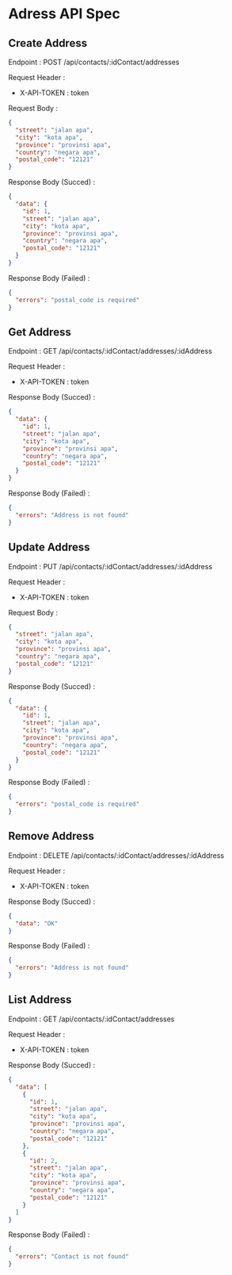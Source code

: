 # Adress API Spec

## Create Address

Endpoint : POST /api/contacts/:idContact/addresses

Request Header :

- X-API-TOKEN : token

Request Body :

```json
{
  "street": "jalan apa",
  "city": "kota apa",
  "province": "provinsi apa",
  "country": "negara apa",
  "postal_code": "12121"
}
```

Response Body (Succed) :

```json
{
  "data": {
    "id": 1,
    "street": "jalan apa",
    "city": "kota apa",
    "province": "provinsi apa",
    "country": "negara apa",
    "postal_code": "12121"
  }
}
```

Response Body (Failed) :

```json
{
  "errors": "postal_code is required"
}
```

## Get Address

Endpoint : GET /api/contacts/:idContact/addresses/:idAddress

Request Header :

- X-API-TOKEN : token

Response Body (Succed) :

```json
{
  "data": {
    "id": 1,
    "street": "jalan apa",
    "city": "kota apa",
    "province": "provinsi apa",
    "country": "negara apa",
    "postal_code": "12121"
  }
}
```

Response Body (Failed) :

```json
{
  "errors": "Address is not found"
}
```

## Update Address

Endpoint : PUT /api/contacts/:idContact/addresses/:idAddress

Request Header :

- X-API-TOKEN : token

Request Body :

```json
{
  "street": "jalan apa",
  "city": "kota apa",
  "province": "provinsi apa",
  "country": "negara apa",
  "postal_code": "12121"
}
```

Response Body (Succed) :

```json
{
  "data": {
    "id": 1,
    "street": "jalan apa",
    "city": "kota apa",
    "province": "provinsi apa",
    "country": "negara apa",
    "postal_code": "12121"
  }
}
```

Response Body (Failed) :

```json
{
  "errors": "postal_code is required"
}
```

## Remove Address

Endpoint : DELETE /api/contacts/:idContact/addresses/:idAddress

Request Header :

- X-API-TOKEN : token

Response Body (Succed) :

```json
{
  "data": "OK"
}
```

Response Body (Failed) :

```json
{
  "errors": "Address is not found"
}
```

## List Address

Endpoint : GET /api/contacts/:idContact/addresses

Request Header :

- X-API-TOKEN : token

Response Body (Succed) :

```json
{
  "data": [
    {
      "id": 1,
      "street": "jalan apa",
      "city": "kota apa",
      "province": "provinsi apa",
      "country": "negara apa",
      "postal_code": "12121"
    },
    {
      "id": 2,
      "street": "jalan apa",
      "city": "kota apa",
      "province": "provinsi apa",
      "country": "negara apa",
      "postal_code": "12121"
    }
  ]
}
```

Response Body (Failed) :

```json
{
  "errors": "Contact is not found"
}
```
